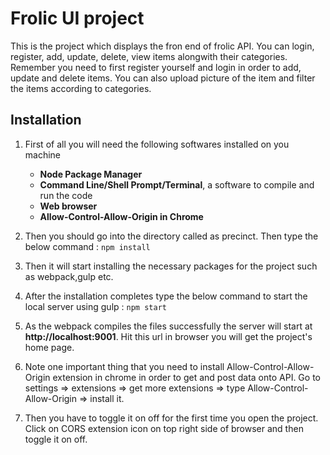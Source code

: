 # Frolic UI project

This is the project which displays the fron end of frolic API. You can login, register, add, update, delete, view items alongwith their categories. Remember you need to first register yourself and login in order to add, update and delete items. You can also upload picture of the item and filter the items according to categories.

## Installation

1. First of all you will need the following softwares installed on you machine
    - **Node Package Manager**
    - **Command Line/Shell Prompt/Terminal**, a software to compile and run the code
    - **Web browser**
    - **Allow-Control-Allow-Origin in Chrome**

2. Then you should go into the directory called as precinct. Then type the below command : 
   ```npm install```

3. Then it will start installing the necessary packages for the project such as webpack,gulp etc.

4. After the installation completes type the below command to start the local server using gulp :
   ```npm start```

5. As the webpack compiles the files successfully the server will start at **http://localhost:9001**. Hit this url in browser you will get the project's home page.

6. Note one important thing that you need to install Allow-Control-Allow-Origin extension in chrome in order to get and post data onto API. Go to settings => extensions => get more extensions => type Allow-Control-Allow-Origin => install it.

7. Then you have to toggle it on off for the first time you open the project. Click on CORS extension icon on top right side of browser and then toggle it on off.
